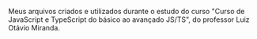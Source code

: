 Meus arquivos criados e utilizados durante o estudo do curso "Curso de JavaScript e TypeScript do básico ao avançado JS/TS", do professor Luiz Otávio Miranda.
